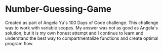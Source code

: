 # Number-Guessing-Game
Created as part of Angela Yu's 100 Days of Code challenge.  This challenge was to work with variable scopes.  My answer was not as good as Angela's solution, but it is my own honest attempt and I continue to learn and understand the best way to compartmentalize functions and create optimal program flow.
